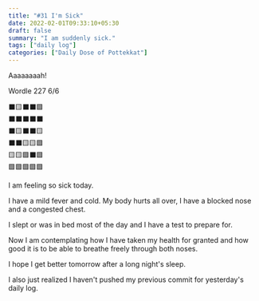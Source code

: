 ```yaml
---
title: "#31 I'm Sick"
date: 2022-02-01T09:33:10+05:30
draft: false
summary: "I am suddenly sick."
tags: ["daily log"]
categories: ["Daily Dose of Pottekkat"]
---
```


Aaaaaaaah!

Wordle 227 6/6

⬛🟨⬛⬛🟩\
⬛⬛⬛⬛⬛\
⬛🟨⬛⬛🟨\
⬛⬛🟨🟨🟩\
🟨🟨🟩⬛🟩\
🟩🟩🟩🟩🟩

I am feeling so sick today.

I have a mild fever and cold. My body hurts all over, I have a blocked nose and a congested chest.

I slept or was in bed most of the day and I have a test to prepare for.

Now I am contemplating how I have taken my health for granted and how good it is to be able to breathe freely through both noses.

I hope I get better tomorrow after a long night's sleep.

I also just realized I haven't pushed my previous commit for yesterday's daily log.
